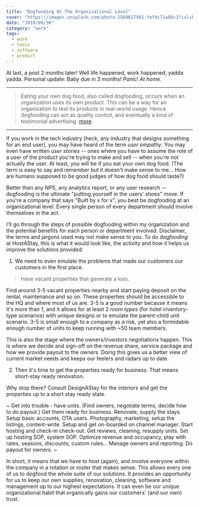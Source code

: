 ```yaml
---
title: "Dogfooding At The Organizational Level"
cover: "https://images.unsplash.com/photo-1560617901-fefdc71a88c3?ixlib=rb-1.2.1&ixid=eyJhcHBfaWQiOjEyMDd9&auto=format&fit=crop&w=1189&q=80"
date: "2019/09/30"
category: "work"
tags:
  - work
  - tools
  - software
  - product
---
```


At last, a post 2 months later! Well life happened, work happened, yadda yadda. Personal update: Baby due in 3 months! _Panic! At home._

---

> Eating your own dog food, also called dogfooding, occurs when an organization uses its own product. This can be a way for an organization to test its products in real-world usage. Hence dogfooding can act as quality control, and eventually a kind of testimonial advertising. [more](https://en.wikipedia.org/wiki/Eating_your_own_dog_food)

---

If you work in the tech industry (heck, any industry that designs something for an end user), you may have heard of the term _user empathy_. You may even have written _user stories_ -- ones where you have to assume the role of a user of the product you're trying to make and sell -- when you're not actually the user. At least, you will be if you eat your own dog food. (The term is easy to say and remember but it doesn't make sense to me... How are humans supposed to be good judges of how dog food should taste?)

Better than any NPS, any analytics report, or any user research -- dogfooding is the ultimate "putting yourself in the users' shoes" move. If you're a company that says "Built by x for x", you best be dogfooding at an organizational level. Every single person of every department should involve themselves in the act.

I'll go through the steps of possible dogfooding within my organization and the potential benefits for each person or department involved. Disclaimer, the terms and jargons used may not make sense to you. To do _dogfooding_ at HostAStay, this is what it would look like, the activity and how it helps us improve the solutions provided:

1. We need to even emulate the problems that made our customers our customers in the first place.

> Have vacant properties that generate a loss.

Find around 3-5 vacant properties nearby and start paying deposit on the rental, maintenance and so on. These properties should be accessible to the HQ and where most of us are. 3-5 is a good number because it means it's more than 1, and it allows for at least 2 _room types_ (for hotel inventory-type scenarios) with unique designs or to emulate the parent-child unit scenario. 3-5 is small enough to a company as a risk, yet also a formidable enough number of units to keep running with ~50 team members. 

This is also the stage where the owners/investors negotiations happen. This is where we decide and sign-off on the revenue share, service package and how we provide payout to the owners. Doing this gives us a better view of current market needs and keeps our feelers and radars up to date.

2. Then it's time to get the properties ready for business. That means short-stay ready renovation.

Why stop there? Consult DesignAStay for the interiors and get the properties up to a short stay ready state.

~
Get into trouble - have units. (Find owners, negotiate terms, decide how to do payout.)
Get them ready for business. Renovate, supply the stays.
Setup basic accounts, OTA users.
Photography, marketing, setup the listings, content-write.
Setup and get on-boarded on channel manager.
Start hosting and check-in check-out.
Get reviews, cleaning, resupply units.
Set up hosting SOP, system SOP.
Optimize revenue and occupancy, play with rates, seasons, discounts, custom rules...
Manage owners and reporting.
Do payout for owners.
~

In short, it means that we have to host (again), and involve everyone within the company in a rotation or roster that makes sense. This allows every one of us to dogfood the whole suite of our solutions. It provides an opportunity for us to keep our own supplies, renovation, cleaning, software and management up to our highest expectations. It can even be our unique organizational habit that organically gains our customers' (and our own) trust.
